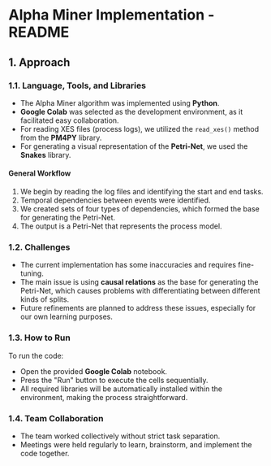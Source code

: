 # Alpha Miner Implementation - README

## 1. Approach

### 1.1. Language, Tools, and Libraries
- The Alpha Miner algorithm was implemented using **Python**.
- **Google Colab** was selected as the development environment, as it facilitated easy collaboration.
- For reading XES files (process logs), we utilized the `read_xes()` method from the **PM4PY** library.
- For generating a visual representation of the **Petri-Net**, we used the **Snakes** library.

#### General Workflow
1. We begin by reading the log files and identifying the start and end tasks.
2. Temporal dependencies between events were identified.
3. We created sets of four types of dependencies, which formed the base for generating the Petri-Net.
4. The output is a Petri-Net that represents the process model.

### 1.2. Challenges
- The current implementation has some inaccuracies and requires fine-tuning.
- The main issue is using **causal relations** as the base for generating the Petri-Net, which causes problems with differentiating between different kinds of splits.
- Future refinements are planned to address these issues, especially for our own learning purposes.

### 1.3. How to Run
To run the code:
- Open the provided **Google Colab** notebook.
- Press the "Run" button to execute the cells sequentially.
- All required libraries will be automatically installed within the environment, making the process straightforward.

### 1.4. Team Collaboration
- The team worked collectively without strict task separation.
- Meetings were held regularly to learn, brainstorm, and implement the code together.

